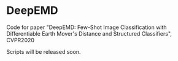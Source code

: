 # DeepEMD
Code for paper "DeepEMD: Few-Shot Image Classification with Differentiable Earth Mover's Distance and Structured Classifiers", CVPR2020

Scripts will be released soon.
